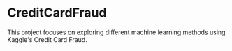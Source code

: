 # CreditCardFraud
This project focuses on exploring different machine learning methods using Kaggle's Credit Card Fraud. 
